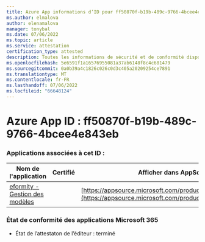 ```yaml
---
title: Azure App informations d’ID pour ff50870f-b19b-489c-9766-4bcee4e843eb
ms.author: elmalova
author: elenamalova
manager: tonybal
ms.date: 07/06/2022
ms.topic: article
ms.service: attestation
certification_type: attested
description: Toutes les informations de sécurité et de conformité disponibles pour ff50870f-b19b-489c-9766-4bcee4e843eb.
ms.openlocfilehash: 5e6591f1a16576955081a37ab6148f8c4c681479
ms.sourcegitcommit: 0a0b39a4c1826c026c0d3c405a20209254ce7891
ms.translationtype: MT
ms.contentlocale: fr-FR
ms.lasthandoff: 07/06/2022
ms.locfileid: "66648124"
---
```

# <a name="azure-app-id-ff50870f-b19b-489c-9766-4bcee4e843eb"></a>Azure App ID : ff50870f-b19b-489c-9766-4bcee4e843eb


### <a name="apps-associated-with-this-id"></a>Applications associées à cet ID :
| **Nom de l'application** | **Certifié** | **Afficher dans AppSource** |
|--------------|---------------|-----------------------|
| [eformity - Gestion des modèles](../forward/WA200003519.md) |  | [https://appsource.microsoft.com/product/office/WA200003519](https://appsource.microsoft.com/product/office/WA200003519) |

### <a name="microsoft-365-app-compliance-status"></a>État de conformité des applications Microsoft 365
- État de l’attestaton de l’éditeur : terminé
